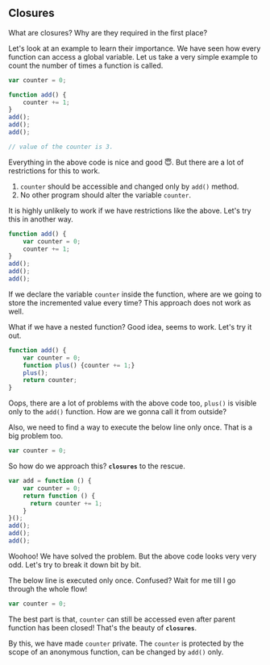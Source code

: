 ## Closures 
What are closures? Why are they required in the first place? 

Let's look at an example to learn their importance. We have seen how every function can access a global variable. Let us take a very simple example to count the number of times a function is called.
```javascript
var counter = 0;

function add() {
    counter += 1;
}
add();
add();
add();

// value of the counter is 3.
```
Everything in the above code is nice and good 😇. But there are a lot of restrictions for this to work. 

1. `counter` should be accessible and changed only by `add()` method.
2.  No other program should alter the variable `counter`.

It is highly unlikely to work if we have restrictions like the above. Let's try this in another way.
```javascript
function add() {
    var counter = 0;
    counter += 1;
}
add();
add();
add();
```
If we declare the variable `counter` inside the function, where are we going to store the incremented value every time? This approach does not work as well.

What if we have a nested function? Good idea, seems to work. Let's try it out.
```javascript
function add() {
    var counter = 0;
    function plus() {counter += 1;}
    plus();    
    return counter; 
}
```
Oops, there are a lot of problems with the above code too, `plus()` is visible only to the `add()` function. How are we gonna call it from outside?

Also, we need to find a way to execute the below line only once. That is a big problem too.
```javascript
var counter = 0;
```

So how do we approach this? **`closures`** to the rescue.
```javascript
var add = function () {
    var counter = 0;
    return function () {
      return counter += 1;
    }
}();
add();
add();
add();
```
Woohoo! We have solved the problem. But the above code looks very very odd. Let's try to break it down bit by bit.

The below line is executed only once. Confused? Wait for me till I go through the whole flow!
 ```javascript
 var counter = 0;
 ```
 The best part is that, `counter` can still be accessed even after parent function has been closed! That's the beauty of **`closures`**.
 
By this, we have made `counter` private. The `counter` is protected by the scope of an anonymous function, can be changed by `add()` only. 